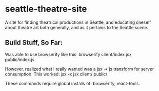 seattle-theatre-site
====================

A site for finding theatrical productions in Seattle, and educating oneself about theatre art both generally, and as it pertains to the Seattle scene.

## Build Stuff, So Far:

Was able to use browserify like this:
browserify client/index.jsx public/index.js

However, realized what I really wanted was a jsx -> js transform for server consumption. This worked:
jsx -x jsx client/ public/

These commands require global installs of: browserify, react-tools.
